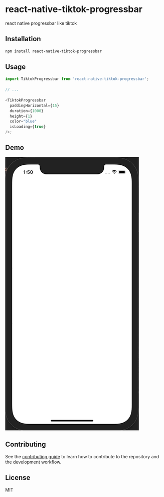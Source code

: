# react-native-tiktok-progressbar

react native progressbar like tiktok

## Installation

```sh
npm install react-native-tiktok-progressbar
```

## Usage

```js
import TiktokProgressbar from 'react-native-tiktok-progressbar';

// ...

<TiktokProgressbar
  paddingHorizontal={15}
  duration={1000}
  height={1}
  color="blue"
  isLoading={true}
/>;
```

## Demo

![img](./media/tiktok-progressbar.gif)

## Contributing

See the [contributing guide](CONTRIBUTING.md) to learn how to contribute to the repository and the development workflow.

## License

MIT
